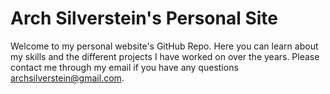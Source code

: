 # Arch Silverstein's Personal Site

Welcome to my personal website's GitHub Repo. Here you can learn about my skills and the different projects I have worked on over the years. Please contact me through my email if you have any questions archsilverstein@gmail.com.